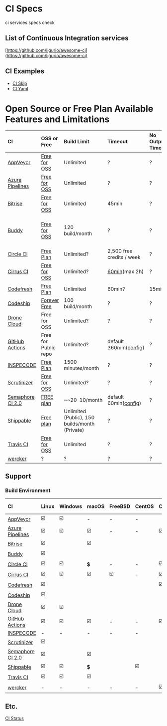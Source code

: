 # CI Specs

ci services specs check

## List of Continuous Integration services

[https://github.com/ligurio/awesome-ci](https://github.com/ligurio/awesome-ci) 

## CI Examples

* [CI Skip](https://github.com/srz-zumix/ci-skip)
* [CI Yaml](https://github.com/srz-zumix/ci-yaml)

# Open Source or Free Plan Available Features and Limitations

|CI|OSS or Free|Build Limit|Timeout|No Output Timeout|Any Limits|
|:--|:--|:--|:--|:--|:--|
|[AppVeyor](https://www.appveyor.com)|[Free for OSS](https://www.appveyor.com/pricing/)|Unlimited|?|?||
|[Azure Pipelines](https://azure.microsoft.com/ja-jp/services/devops/pipelines/)|[Free for OSS](https://azure.microsoft.com/ja-jp/pricing/details/devops/azure-devops-services/)|Unlimited|?|?||
|[Bitrise](https://www.bitrise.io)|[Free for OSS](https://blog.bitrise.io/free-developer-plan-features-for-open-source-projects-on-bitrise)|Unlimited|45min|?||
|[Buddy](https://buddy.works)|[Free for OSS](https://buddy.works/free-for-open-source)|120 build/month|?|?|5 projects / 500 MB cache / 1 GB & 2vCPU performance|
|[Circle CI](https://circleci.com)|[Free Plan](https://circleci.com/pricing/usage/)|Unlimited?|2,500 free credits / week|?||
|[Cirrus CI](https://cirrus-ci.org/)|[Free for OSS](https://cirrus-ci.org/pricing/)|Unlimited?|[60min](https://cirrus-ci.org/faq/#instance-timed-out)(max 2h)|?|[Parallel VMs limit](https://cirrus-ci.org/faq/#are-there-any-limits)|
|[Codefresh](https://codefresh.io/)|[Free Plan](https://codefresh.io/pricing/)|Unlimited|60min?|15min ?|
|[Codeship](https://codeship.com/)|[Forever Free](https://codeship.com/pricing)|100 build/month|?|?||
|[Drone Cloud](https://cloud.drone.io/)|Free for OSS|Unlimited?|?|?||
|[GitHub Actions](https://help.github.com/en/articles/about-github-actions)|Free for Public repo|Unlimited?|default 360min([config](https://help.github.com/en/articles/workflow-syntax-for-github-actions#jobsjob_idtimeout-minutes))|?|[Usage Limit](https://help.github.com/en/articles/about-github-actions#usage-limits)|
|[INSPECODE](https://rocro.com/inspecode)|[Free Plan](https://rocro.com/inspecode/pricing)|1500 minutes/month|?|?||
|[Scrutinizer](https://scrutinizer-ci.com)|[Free for OSS](https://scrutinizer-ci.com/pricing)|Unlimited?|?|?||
|[Semaphore CI 2.0](https://semaphoreci.com)|[FREE plan](https://semaphoreci.com/pricing)|~~$20~~$10/month|default 60min([config](https://docs.semaphoreci.com/article/50-pipeline-yaml#execution_time_limit))|?|[Quotas and Limits](https://docs.semaphoreci.com/article/133-quotas-and-limits)|
|[Shippable](https://www.shippable.com/pricing.html)|[Free plan](https://www.shippable.com/pricing.html)|Unlimited (Public), 150 builds/month (Private)|?|?||
|[Travis CI](https://travis-ci.com/)|[Free for OSS](https://travis-ci.com/plans)|Unlimited|?|?||
|[wercker](http://www.wercker.com/)|?|?|?|?||

## Support 

### Build Environment

|CI|Linux|Windows|macOS|FreeBSD|CentOS|Container|Self Agent|
|:--|:--|:--|:--|:--|:--|:--|:--|
|[AppVeyor](https://www.appveyor.com/docs/build-environment/)|:ballot_box_with_check:|:ballot_box_with_check:|-|-|-||[:ballot_box_with_check:](https://ci.appveyor.com/build-clouds)|
|[Azure Pipelines](https://docs.microsoft.com/ja-jp/azure/devops/pipelines/agents/agents?view=azure-devops)|:ballot_box_with_check:|:ballot_box_with_check:|:ballot_box_with_check:|-|-|:ballot_box_with_check:|:ballot_box_with_check:|
|[Bitrise](https://devcenter.bitrise.io/infrastructure/virtual-machines/)|:ballot_box_with_check:||:ballot_box_with_check:|||||
|[Buddy](https://buddy.works)|:ballot_box_with_check:|||||||
|[Circle CI](https://circleci.com/docs/2.0/configuration-reference/#docker--machine--macos--windows-executor)|:ballot_box_with_check:|:ballot_box_with_check:|:heavy_dollar_sign:|-|-|:ballot_box_with_check:|-|
|[Cirrus CI](https://cirrus-ci.org/features/#comparison-with-popular-ciaas)|:ballot_box_with_check:|:ballot_box_with_check:|:ballot_box_with_check:|:ballot_box_with_check:|-|[:ballot_box_with_check:](https://cirrus-ci.org/guide/docker-builder-vm/)|[:ballot_box_with_check:](https://cirrus-ci.org/guide/supported-computing-services/)|
|[Codefresh](https://codefresh.io/)|:ballot_box_with_check:|||||:ballot_box_with_check:||
|[Codeship](https://codeship.com/)|:ballot_box_with_check:|||||||
|[Drone Cloud](https://docs.drone.io/user-guide/pipeline/steps/#platform)|:ballot_box_with_check:|:ballot_box_with_check:|||||[:ballot_box_with_check:](https://docs.drone.io/runners/)|
|[GitHub Actions](https://help.github.com/en/articles/workflow-syntax-for-github-actions#jobsjob_idruns-on)|:ballot_box_with_check:|:ballot_box_with_check:|:ballot_box_with_check:|-|-|:ballot_box_with_check:|:ballot_box_with_check:|
|[INSPECODE](https://rocro.com/inspecode)|-|-|-|-|-||-|
|[Scrutinizer](https://scrutinizer-ci.com)|:ballot_box_with_check:|||||||
|[Semaphore CI 2.0](https://docs.semaphoreci.com/category/57-cicd-environment)|:ballot_box_with_check:||:ballot_box_with_check:|||||
|[Shippable](http://shippable.com)|:ballot_box_with_check:|:ballot_box_with_check:|:heavy_dollar_sign:||:ballot_box_with_check:|||||
|[Travis CI](https://docs.travis-ci.com/user/multi-os/)|:ballot_box_with_check:|:ballot_box_with_check:|:ballot_box_with_check:|||||
|[wercker](http://www.wercker.com/)|-|-|-|-|-|:ballot_box_with_check:|-|

## Etc.

[CI Status](./docs/ci-status.md)

